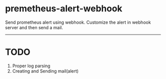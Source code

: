 # premetheus-alert-webhook
Send prometheus alert using webhook. Customize the alert in webhook server and then send a mail.

--------------------

# TODO
 1. Proper log parsing
 2. Creating and Sending mail(alert)